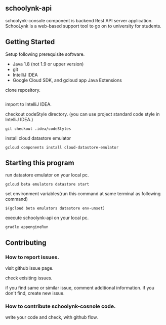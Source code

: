 schoolynk-api
---

schoolynk-console component is backend Rest API server application.
SchooLynk is a web-based support tool to go on to university for students.

## Getting Started

Setup following prerequisite software.
- Java 1.8 (not 1.9 or upper version)
- git
- IntelliJ IDEA
- Google Cloud SDK, and gcloud app Java Extensions

clone repository.

```
```

import to IntelliJ IDEA.

checkout codeStyle directory.
(you can use project standard code style in IntelliJ IDEA.)

```
git checkout .idea/codeStyles
```

install cloud datastore emulator

```
gcloud components install cloud-datastore-emulator
```


## Starting this program

run datastore emulator on your local pc.

```
gcloud beta emulators datastore start
```

set environment variables(run this command at same terminal as following command)

```
$(gcloud beta emulators datastore env-unset)
```

execute schoolynk-api on your local pc.

```
gradle appengineRun
```

## Contributing

### How to report issues.

visit github issue page.


check exisiting issues.

if you find same or similar issue, comment additional information.
if you don't find, create new issue.


### How to contribute schoolynk-cosnole code.

write your code and check, with github flow.

